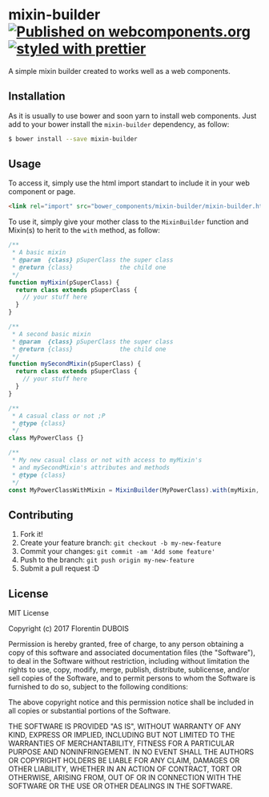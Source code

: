 # mixin-builder [![Published on webcomponents.org](https://img.shields.io/badge/webcomponents.org-published-blue.svg?style=flat-square)](https://www.webcomponents.org/element/FlorentinDUBOIS/mixin-builder) [![styled with prettier](https://img.shields.io/badge/styled_with-prettier-ff69b4.svg)](https://github.com/prettier/prettier)

A simple mixin builder created to works well as a web components.

## Installation

As it is usually to use bower and soon yarn to install web components. Just add to your bower install the `mixin-builder` dependency, as follow:

```bash
$ bower install --save mixin-builder
```

## Usage

To access it, simply use the html import standart to include it in your web component or page.

```html
<link rel="import" src="bower_components/mixin-builder/mixin-builder.html" />
```

To use it, simply give your mother class to the `MixinBuilder` function and Mixin(s) to herit to the `with` method, as follow:

```JavaScript
/**
 * A basic mixin
 * @param  {class} pSuperClass the super class
 * @return {class}             the child one
 */
function myMixin(pSuperClass) {
  return class extends pSuperClass {
    // your stuff here
  }
}

/**
 * A second basic mixin
 * @param  {class} pSuperClass the super class
 * @return {class}             the child one
 */
function mySecondMixin(pSuperClass) {
  return class extends pSuperClass {
    // your stuff here
  }
}

/**
 * A casual class or not ;P
 * @type {class}
 */
class MyPowerClass {}

/**
 * My new casual class or not with access to myMixin's
 * and mySecondMixin's attributes and methods
 * @type {class}
 */
const MyPowerClassWithMixin = MixinBuilder(MyPowerClass).with(myMixin, mySecondMixin)
```

## Contributing
1. Fork it!
2. Create your feature branch: `git checkout -b my-new-feature`
3. Commit your changes: `git commit -am 'Add some feature'`
4. Push to the branch: `git push origin my-new-feature`
5. Submit a pull request :D

## License

MIT License

Copyright (c) 2017 Florentin DUBOIS

Permission is hereby granted, free of charge, to any person obtaining a copy
of this software and associated documentation files (the "Software"), to deal
in the Software without restriction, including without limitation the rights
to use, copy, modify, merge, publish, distribute, sublicense, and/or sell
copies of the Software, and to permit persons to whom the Software is
furnished to do so, subject to the following conditions:

The above copyright notice and this permission notice shall be included in all
copies or substantial portions of the Software.

THE SOFTWARE IS PROVIDED "AS IS", WITHOUT WARRANTY OF ANY KIND, EXPRESS OR
IMPLIED, INCLUDING BUT NOT LIMITED TO THE WARRANTIES OF MERCHANTABILITY,
FITNESS FOR A PARTICULAR PURPOSE AND NONINFRINGEMENT. IN NO EVENT SHALL THE
AUTHORS OR COPYRIGHT HOLDERS BE LIABLE FOR ANY CLAIM, DAMAGES OR OTHER
LIABILITY, WHETHER IN AN ACTION OF CONTRACT, TORT OR OTHERWISE, ARISING FROM,
OUT OF OR IN CONNECTION WITH THE SOFTWARE OR THE USE OR OTHER DEALINGS IN THE
SOFTWARE.
